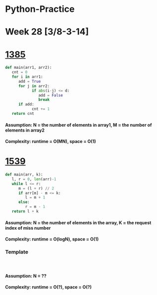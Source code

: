 # Python-Practice

# Week 28 [3/8-3-14]

# [1385](https://leetcode.com/problems/find-the-distance-value-between-two-arrays/)
```python
def main(arr1, arr2):
   cnt = 0
   for i in arr1:
      add = True
      for j in arr2:
            if abs(i-j) <= d:
               add = False
               break
      if add:
            cnt += 1
   return cnt
```
#### Assumption: N = the number of elements in array1, M = the number of elements in array2
#### Complexity: runtime = O(MN), space = O(1)

# [1539](https://leetcode.com/problems/kth-missing-positive-number/)
```python
def main(arr, k):
   l, r = 0, len(arr)-1
   while l <= r:
      m = (l + r) // 2
      if arr[m] - m <= k:
         l = m + 1
      else:
         r = m - 1
   return l + k
```
#### Assumption: N = the number of elements in the array, K = the request index of miss number
#### Complexity: runtime = O(logN), space = O(1)

### Template
# []()
```python
```
#### Assumption: N = ??
#### Complexity: runtime = O(?), space = O(?)
